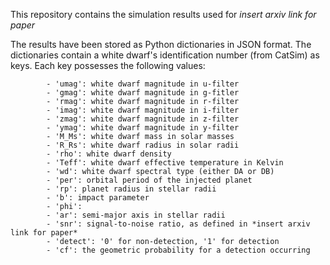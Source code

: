 This repository contains the simulation results used for *insert arxiv link for paper*

The results have been stored as Python dictionaries in JSON format. The dictionaries contain a white dwarf's identification number (from CatSim) as keys. Each key possesses the following values:

            - 'umag': white dwarf magnitude in u-filter
            - 'gmag': white dwarf magnitude in g-fitler
            - 'rmag': white dwarf magnitude in r-filter
            - 'imag': white dwarf magnitude in i-filter
            - 'zmag': white dwarf magnitude in z-filter
            - 'ymag': white dwarf magnitude in y-filter
            - 'M_Ms': white dwarf mass in solar masses
            - 'R_Rs': white dwarf radius in solar radii
            - 'rho': white dwarf density
            - 'Teff': white dwarf effective temperature in Kelvin
            - 'wd': white dwarf spectral type (either DA or DB)
            - 'per': orbital period of the injected planet
            - 'rp': planet radius in stellar radii
            - 'b': impact parameter
            - 'phi': 
            - 'ar': semi-major axis in stellar radii
            - 'snr': signal-to-noise ratio, as defined in *insert arxiv link for paper*
            - 'detect': '0' for non-detection, '1' for detection
            - 'cf': the geometric probability for a detection occurring 
